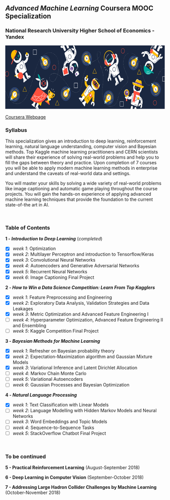## *Advanced Machine Learning* Coursera MOOC Specialization

### National Research University Higher School of Economics - Yandex

<img src="logo.png" width="900" height="200" />

[Coursera Webpage](https://www.coursera.org/specializations/aml)

### Syllabus
This specialization gives an introduction to deep learning, reinforcement learning, natural language understanding, computer vision and Bayesian methods. Top Kaggle machine learning practitioners and CERN scientists will share their experience of solving real-world problems and help you to fill the gaps between theory and practice. Upon completion of 7 courses you will be able to apply modern machine learning methods in enterprise and understand the caveats of real-world data and settings.

You will master your skills by solving a wide variety of real-world problems like image captioning and automatic game playing throughout the course projects. You will gain the hands-on experience of applying advanced machine learning techniques that provide the foundation to the current state-of-the art in AI.

<br>

### Table of Contents

**1 - _Introduction to Deep Learning_**  (*completed*)
- [x]   *week 1*: Optimization
- [x]   *week 2*: Multilayer Perceptron and introduction to Tensorflow/Keras
- [x]   *week 3*: Convolutional Neural Networks
- [x]   *week 4*: Autoencoders and Generative Adversarial Networks
- [x]   *week 5*: Recurrent Neural Networks
- [x]   *week 6*: Image Captioning Final Project

**2 - _How to Win a Data Science Competition: Learn From Top Kagglers_**
- [x]   *week 1*: Feature Preprocessing and Engineering
- [x]   *week 2*: Exploratory Data Analysis, Validation Strategies and Data Leakages
- [x]   *week 3*: Metric Optimization and Advanced Feature Engineering I
- [ ]   *week 4*: Hyperparameter Optimization, Advanced Feature Engineering II and Ensembling
- [ ]   *week 5*: Kaggle Competition Final Project

**3 - _Bayesian Methods for Machine Learning_**
- [x]   *week 1*: Refresher on Bayesian probability theory
- [x]   *week 2*: Expectation-Maximization algorithm and Gaussian Mixture Models
- [x]   *week 3*: Variational Inference and Latent Dirichlet Allocation
- [ ]   *week 4*: Markov Chain Monte Carlo
- [ ]   *week 5*: Variational Autoencoders
- [ ]	*week 6*: Gaussian Processes and Bayesian Optimization

**4 - _Natural Language Processing_**
- [x]   *week 1*: Text Classification with Linear Models
- [ ]   *week 2*: Language Modelling with Hidden Markov Models and Neural Networks
- [ ]   *week 3*: Word Embeddings and Topic Models
- [ ]   *week 4*: Sequence-to-Sequence Tasks
- [ ]   *week 5*: StackOverflow Chatbot Final Project

<br>

### To be continued

**5 - Practical Reinforcement Learning**  (August-September 2018)

**6 - Deep Learning in Computer Vision**  (September-October 2018)

**7 - Addressing Large Hadron Collider Challenges by Machine Learning**  (October-November 2018)
